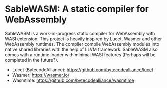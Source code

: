 # SableWASM: A static compiler for WebAssembly

SableWASM is a work-in-progress static compiler for WebAssembly with WASI extension. This project is heavily inspired by
Lucet, Wasmer and other WebAssembly runtimes. The compiler compile WebAssembly modules into native shared libraries with
the help of LLVM framework. SableWASM also comes with a runtime loader with minimal WASI features (Perhaps will be
completed in the future?).

- Lucet (BytecodeAlliance): https://github.com/bytecodealliance/lucet
- Wasmer: https://wasmer.io/
- Wasmtime: https://github.com/bytecodealliance/wasmtime
